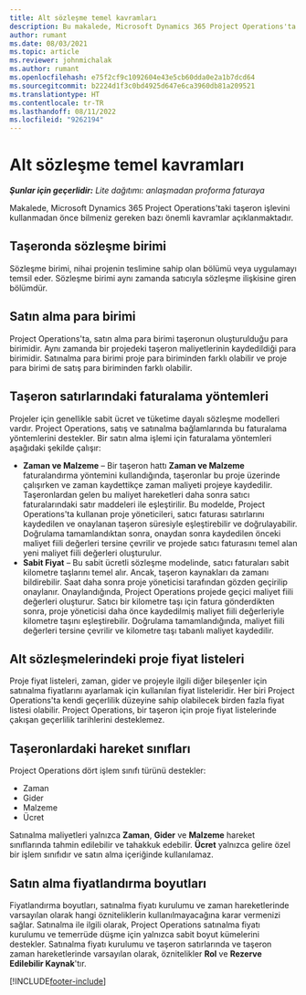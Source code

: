 ```yaml
---
title: Alt sözleşme temel kavramları
description: Bu makalede, Microsoft Dynamics 365 Project Operations'ta taşerona uygulanacak bazı önemli kavramlar açıklanmaktadır.
author: rumant
ms.date: 08/03/2021
ms.topic: article
ms.reviewer: johnmichalak
ms.author: rumant
ms.openlocfilehash: e75f2cf9c1092604e43e5cb60dda0e2a1b7dcd64
ms.sourcegitcommit: b2224d1f3c0bd4925d647e6ca3960db81a209521
ms.translationtype: HT
ms.contentlocale: tr-TR
ms.lasthandoff: 08/11/2022
ms.locfileid: "9262194"
---
```

# <a name="key-concepts-in-subcontracting"></a>Alt sözleşme temel kavramları


_**Şunlar için geçerlidir:** Lite dağıtımı: anlaşmadan proforma faturaya_

Makalede, Microsoft Dynamics 365 Project Operations'taki taşeron işlevini kullanmadan önce bilmeniz gereken bazı önemli kavramlar açıklanmaktadır.

## <a name="contracting-unit-on-the-subcontract"></a>Taşeronda sözleşme birimi

Sözleşme birimi, nihai projenin teslimine sahip olan bölümü veya uygulamayı temsil eder. Sözleşme birimi aynı zamanda satıcıyla sözleşme ilişkisine giren bölümdür.

## <a name="purchase-currency"></a>Satın alma para birimi

Project Operations'ta, satın alma para birimi taşeronun oluşturulduğu para birimidir. Aynı zamanda bir projedeki taşeron maliyetlerinin kaydedildiği para birimidir. Satınalma para birimi proje para biriminden farklı olabilir ve proje para birimi de satış para biriminden farklı olabilir.

## <a name="billing-methods-on-subcontract-lines"></a>Taşeron satırlarındaki faturalama yöntemleri

Projeler için genellikle sabit ücret ve tüketime dayalı sözleşme modelleri vardır. Project Operations, satış ve satınalma bağlamlarında bu faturalama yöntemlerini destekler. Bir satın alma işlemi için faturalama yöntemleri aşağıdaki şekilde çalışır:

- **Zaman ve Malzeme** – Bir taşeron hattı **Zaman ve Malzeme** faturalandırma yöntemini kullandığında, taşeronlar bu proje üzerinde çalışırken ve zaman kaydettikçe zaman maliyeti projeye kaydedilir. Taşeronlardan gelen bu maliyet hareketleri daha sonra satıcı faturalarındaki satır maddeleri ile eşleştirilir. Bu modelde, Project Operations'ta kullanan proje yöneticileri, satıcı faturası satırlarını kaydedilen ve onaylanan taşeron süresiyle eşleştirebilir ve doğrulayabilir. Doğrulama tamamlandıktan sonra, onaydan sonra kaydedilen önceki maliyet fiili değerleri tersine çevrilir ve projede satıcı faturasını temel alan yeni maliyet fiili değerleri oluşturulur.
- **Sabit Fiyat** – Bu sabit ücretli sözleşme modelinde, satıcı faturaları sabit kilometre taşlarını temel alır. Ancak, taşeron kaynakları da zamanı bildirebilir. Saat daha sonra proje yöneticisi tarafından gözden geçirilip onaylanır. Onaylandığında, Project Operations projede geçici maliyet fiili değerleri oluşturur. Satıcı bir kilometre taşı için fatura gönderdikten sonra, proje yöneticisi daha önce kaydedilmiş maliyet fiili değerleriyle kilometre taşını eşleştirebilir. Doğrulama tamamlandığında, maliyet fiili değerleri tersine çevrilir ve kilometre taşı tabanlı maliyet kaydedilir.

## <a name="project-price-lists-on-subcontracts"></a>Alt sözleşmelerindeki proje fiyat listeleri

Proje fiyat listeleri, zaman, gider ve projeyle ilgili diğer bileşenler için satınalma fiyatlarını ayarlamak için kullanılan fiyat listeleridir. Her biri Project Operations'ta kendi geçerlilik düzeyine sahip olabilecek birden fazla fiyat listesi olabilir. Project Operations, bir taşeron için proje fiyat listelerinde çakışan geçerlilik tarihlerini desteklemez.

## <a name="transaction-classes-on-subcontracts"></a>Taşeronlardaki hareket sınıfları

Project Operations dört işlem sınıfı türünü destekler:

- Zaman
- Gider
- Malzeme
- Ücret

Satınalma maliyetleri yalnızca **Zaman**, **Gider** ve **Malzeme** hareket sınıflarında tahmin edilebilir ve tahakkuk edebilir. **Ücret** yalnızca gelire özel bir işlem sınıfıdır ve satın alma içeriğinde kullanılamaz.

## <a name="purchase-pricing-dimensions"></a>Satın alma fiyatlandırma boyutları

Fiyatlandırma boyutları, satınalma fiyatı kurulumu ve zaman hareketlerinde varsayılan olarak hangi özniteliklerin kullanılmayacağına karar vermenizi sağlar. Satınalma ile ilgili olarak, Project Operations satınalma fiyatı kurulumu ve temerrüde düşme için yalnızca sabit boyut kümelerini destekler. Satınalma fiyatı kurulumu ve taşeron satırlarında ve taşeron zaman hareketlerinde varsayılan olarak, öznitelikler **Rol** ve **Rezerve Edilebilir Kaynak**'tır.

[!INCLUDE[footer-include](../../includes/footer-banner.md)]
